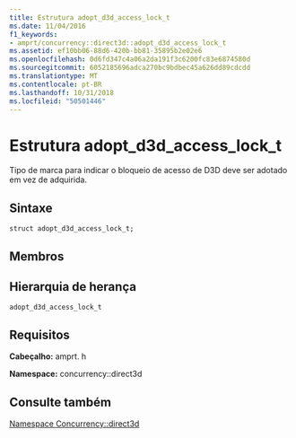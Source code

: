 ```yaml
---
title: Estrutura adopt_d3d_access_lock_t
ms.date: 11/04/2016
f1_keywords:
- amprt/concurrency::direct3d::adopt_d3d_access_lock_t
ms.assetid: ef10bb06-88d6-420b-bb81-35895b2e02e6
ms.openlocfilehash: 0d6fd347c4a06a2da191f3c6200fc83e6874580d
ms.sourcegitcommit: 6052185696adca270bc9bdbec45a626dd89cdcdd
ms.translationtype: MT
ms.contentlocale: pt-BR
ms.lasthandoff: 10/31/2018
ms.locfileid: "50501446"
---
```

# <a name="adoptd3daccesslockt-structure"></a>Estrutura adopt_d3d_access_lock_t

Tipo de marca para indicar o bloqueio de acesso de D3D deve ser adotado em vez de adquirida.

## <a name="syntax"></a>Sintaxe

```
struct adopt_d3d_access_lock_t;
```

## <a name="members"></a>Membros

## <a name="inheritance-hierarchy"></a>Hierarquia de herança

`adopt_d3d_access_lock_t`

## <a name="requirements"></a>Requisitos

**Cabeçalho:** amprt. h

**Namespace:** concurrency::direct3d

## <a name="see-also"></a>Consulte também

[Namespace Concurrency::direct3d](concurrency-direct3d-namespace.md)
